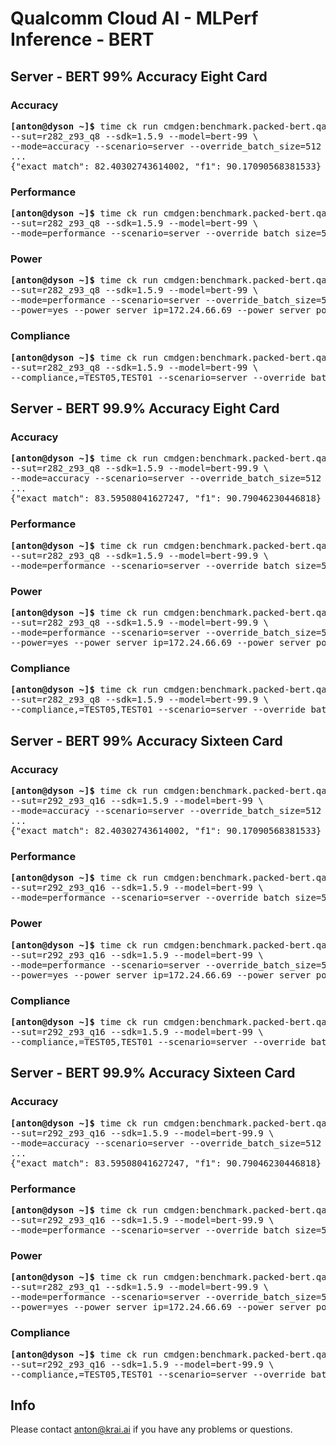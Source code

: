 # Qualcomm Cloud AI - MLPerf Inference - BERT

<a name="submit_bert_99_r282_z93_q8_server"></a>
## Server - BERT 99% Accuracy Eight Card

<a name="submit_bert_99_r282_z93_q8_server_accuracy"></a>
### Accuracy

<pre>
<b>[anton@dyson ~]&dollar;</b> time ck run cmdgen:benchmark.packed-bert.qaic-loadgen --verbose \
--sut=r282_z93_q8 --sdk=1.5.9 --model=bert-99 \
--mode=accuracy --scenario=server --override_batch_size=512 --target_qps=300
...
{"exact_match": 82.40302743614002, "f1": 90.17090568381533}
</pre>

<a name="submit_bert_99_r282_z93_q8_server_performance"></a>
### Performance

<pre>
<b>[anton@dyson ~]&dollar;</b> time ck run cmdgen:benchmark.packed-bert.qaic-loadgen --verbose \
--sut=r282_z93_q8 --sdk=1.5.9 --model=bert-99 \
--mode=performance --scenario=server --override_batch_size=512 --target_qps=300
</pre>

<a name="submit_bert_99_r282_z93_q8_server_power"></a>
### Power

<pre>
<b>[anton@dyson ~]&dollar;</b> time ck run cmdgen:benchmark.packed-bert.qaic-loadgen --verbose \
--sut=r282_z93_q8 --sdk=1.5.9 --model=bert-99 \
--mode=performance --scenario=server --override_batch_size=512 --target_qps=300 \
--power=yes --power_server_ip=172.24.66.69 --power_server_port=4951 --sleep_before_ck_benchmark_sec=90
</pre>

<a name="submit_bert_99_r282_z93_q8_server_compliance"></a>
### Compliance

<pre>
<b>[anton@dyson ~]&dollar;</b> time ck run cmdgen:benchmark.packed-bert.qaic-loadgen --verbose \
--sut=r282_z93_q8 --sdk=1.5.9 --model=bert-99 \
--compliance,=TEST05,TEST01 --scenario=server --override_batch_size=512 --target_qps=300
</pre>


<a name="submit_bert_999_r282_z93_q8_server"></a>
## Server - BERT 99.9% Accuracy Eight Card

<a name="submit_bert_999_r282_z93_q8_server_accuracy"></a>
### Accuracy

<pre>
<b>[anton@dyson ~]&dollar;</b> time ck run cmdgen:benchmark.packed-bert.qaic-loadgen --verbose \
--sut=r282_z93_q8 --sdk=1.5.9 --model=bert-99.9 \
--mode=accuracy --scenario=server --override_batch_size=512 --target_qps=300
...
{"exact_match": 83.59508041627247, "f1": 90.79046230446818}
</pre>

<a name="submit_bert_999_r282_z93_q8_server_performance"></a>
### Performance

<pre>
<b>[anton@dyson ~]&dollar;</b> time ck run cmdgen:benchmark.packed-bert.qaic-loadgen --verbose \
--sut=r282_z93_q8 --sdk=1.5.9 --model=bert-99.9 \
--mode=performance --scenario=server --override_batch_size=512 --target_qps=300
</pre>

<a name="submit_bert_999_r282_z93_q8_server_power"></a>
### Power

<pre>
<b>[anton@dyson ~]&dollar;</b> time ck run cmdgen:benchmark.packed-bert.qaic-loadgen --verbose \
--sut=r282_z93_q8 --sdk=1.5.9 --model=bert-99.9 \
--mode=performance --scenario=server --override_batch_size=512 --target_qps=300 \
--power=yes --power_server_ip=172.24.66.69 --power_server_port=4951 --sleep_before_ck_benchmark_sec=90
</pre>

<a name="submit_bert_999_r282_z93_q8_server_compliance"></a>
### Compliance

<pre>
<b>[anton@dyson ~]&dollar;</b> time ck run cmdgen:benchmark.packed-bert.qaic-loadgen --verbose \
--sut=r282_z93_q8 --sdk=1.5.9 --model=bert-99.9 \
--compliance,=TEST05,TEST01 --scenario=server --override_batch_size=512 --target_qps=300
</pre>


<a name="submit_bert_99_r292_z93_q16_server"></a>
## Server - BERT 99% Accuracy Sixteen Card

<a name="submit_bert_99_r292_z93_q16_server_accuracy"></a>
### Accuracy

<pre>
<b>[anton@dyson ~]&dollar;</b> time ck run cmdgen:benchmark.packed-bert.qaic-loadgen --verbose \
--sut=r292_z93_q16 --sdk=1.5.9 --model=bert-99 \
--mode=accuracy --scenario=server --override_batch_size=512 --target_qps=300
...
{"exact_match": 82.40302743614002, "f1": 90.17090568381533}
</pre>

<a name="submit_bert_99_r292_z93_q16_server_performance"></a>
### Performance

<pre>
<b>[anton@dyson ~]&dollar;</b> time ck run cmdgen:benchmark.packed-bert.qaic-loadgen --verbose \
--sut=r292_z93_q16 --sdk=1.5.9 --model=bert-99 \
--mode=performance --scenario=server --override_batch_size=512 --target_qps=300
</pre>

<a name="submit_bert_99_r292_z93_q16_server_power"></a>
### Power

<pre>
<b>[anton@dyson ~]&dollar;</b> time ck run cmdgen:benchmark.packed-bert.qaic-loadgen --verbose \
--sut=r292_z93_q16 --sdk=1.5.9 --model=bert-99 \
--mode=performance --scenario=server --override_batch_size=512 --target_qps=300 \
--power=yes --power_server_ip=172.24.66.69 --power_server_port=4951 --sleep_before_ck_benchmark_sec=90
</pre>

<a name="submit_bert_99_r292_z93_q16_server_compliance"></a>
### Compliance

<pre>
<b>[anton@dyson ~]&dollar;</b> time ck run cmdgen:benchmark.packed-bert.qaic-loadgen --verbose \
--sut=r292_z93_q16 --sdk=1.5.9 --model=bert-99 \
--compliance,=TEST05,TEST01 --scenario=server --override_batch_size=512 --target_qps=300
</pre>


<a name="submit_bert_999_r292_z93_q16_server"></a>
## Server - BERT 99.9% Accuracy Sixteen Card

<a name="submit_bert_999_r292_z93_q16_server_accuracy"></a>
### Accuracy

<pre>
<b>[anton@dyson ~]&dollar;</b> time ck run cmdgen:benchmark.packed-bert.qaic-loadgen --verbose \
--sut=r292_z93_q16 --sdk=1.5.9 --model=bert-99.9 \
--mode=accuracy --scenario=server --override_batch_size=512 --target_qps=300
...
{"exact_match": 83.59508041627247, "f1": 90.79046230446818}
</pre>

<a name="submit_bert_999_r292_z93_q16_server_performance"></a>
### Performance

<pre>
<b>[anton@dyson ~]&dollar;</b> time ck run cmdgen:benchmark.packed-bert.qaic-loadgen --verbose \
--sut=r292_z93_q16 --sdk=1.5.9 --model=bert-99.9 \
--mode=performance --scenario=server --override_batch_size=512 --target_qps=300
</pre>

<a name="submit_bert_999_r292_z93_q16_server_power"></a>
### Power

<pre>
<b>[anton@dyson ~]&dollar;</b> time ck run cmdgen:benchmark.packed-bert.qaic-loadgen --verbose \
--sut=r282_z93_q1 --sdk=1.5.9 --model=bert-99.9 \
--mode=performance --scenario=server --override_batch_size=512 --target_qps=300 \
--power=yes --power_server_ip=172.24.66.69 --power_server_port=4951 --sleep_before_ck_benchmark_sec=90
</pre>

<a name="submit_bert_999_r292_z93_q16_server_compliance"></a>
### Compliance

<pre>
<b>[anton@dyson ~]&dollar;</b> time ck run cmdgen:benchmark.packed-bert.qaic-loadgen --verbose \
--sut=r292_z93_q16 --sdk=1.5.9 --model=bert-99.9 \
--compliance,=TEST05,TEST01 --scenario=server --override_batch_size=512 --target_qps=300
</pre>


## Info

Please contact anton@krai.ai if you have any problems or questions.
